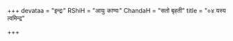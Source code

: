+++
devataa = "इन्द्रः"
RShiH = "आयुः काण्वः"
ChandaH = "सतो बृहती"
title = "०४ यस्य त्वमिन्द्र"

+++
